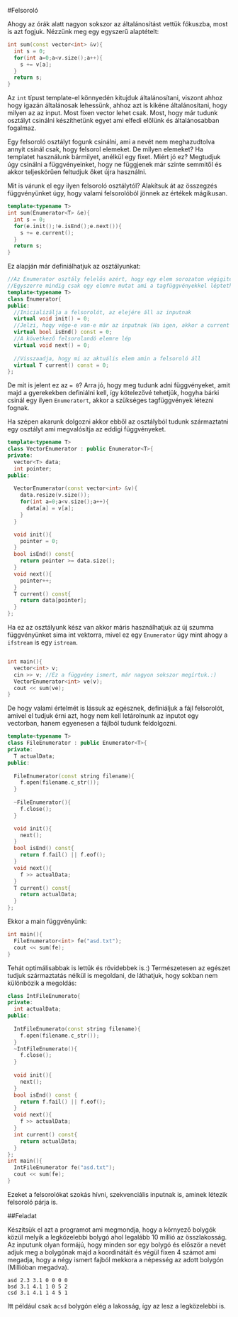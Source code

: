 #Felsoroló

Ahogy az órák alatt nagyon sokszor az általánosítást vettük fókuszba, most is azt fogjuk. Nézzünk meg egy egyszerű alaptételt:

```c++
int sum(const vector<int> &v){
  int s = 0;
  for(int a=0;a<v.size();a++){
    s += v[a];
  }
  return s;
}
```

Az ```int``` típust template-el könnyedén kitujduk általánosítani, viszont ahhoz hogy igazán általánosak lehessünk, ahhoz azt is kikéne általánosítani, hogy milyen az az input. Most fixen vector lehet csak.
Most, hogy már tudunk osztályt csinálni készíthetünk egyet ami elfedi előlünk és általánosabban fogalmaz.

Egy felsoroló osztályt fogunk csinálni, ami a nevét nem meghazudtolva annyit csinál csak, hogy felsorol elemeket. De milyen elemeket? Ha templatet használunk bármilyet, anélkül egy fixet. 
Miért jó ez? Megtudjuk úgy csinálni a függvényeinket, hogy ne függjenek már szinte semmitől és akkor teljeskörűen feltudjuk őket újra használni.

Mit is várunk el egy ilyen felsoroló osztálytól? Alakítsuk át az összegzés függvényünket úgy, hogy valami felsorolóból jönnek az értékek mágikusan.

```c++
template<typename T>
int sum(Enumerator<T> &e){
  int s = 0;
  for(e.init();!e.isEnd();e.next()){
    s += e.current();
  }
  return s;
}
```

Ez alapján már definiálhatjuk az osztályunkat:
```c++
//Az Enumerator osztály felelős azért, hogy egy elem sorozaton végigiteráljon.
//Egyszerre mindig csak egy elemre mutat ami a tagfüggvényekkel léptethető csak előre.
template<typename T>
class Enumerator{
public:
  //Inicializálja a felsorolót, az elejére áll az inputnak
  virtual void init() = 0;
  //Jelzi, hogy vége-e van-e már az inputnak (Ha igen, akkor a current értéke ismeretlen)
  virtual bool isEnd() const = 0;
  //A következő felsorolandó elemre lép
  virtual void next() = 0;
  
  //Visszaadja, hogy mi az aktuális elem amin a felsoroló áll
  virtual T current() const = 0;
};
```
De mit is jelent ez az ```= 0```? Arra jó, hogy meg tudunk adni függvényeket, amit majd a gyerekekben definiálni kell, így kötelezővé tehetjük, hogyha bárki csinál egy ilyen ```Enumeratort```, akkor a szükséges tagfüggvények létezni fognak. 

Ha szépen akarunk dolgozni akkor ebből az osztályból tudunk származtatni egy osztályt ami megvalósítja az eddigi függvényeket.

```c++
template<typename T>
class VectorEnumerator : public Enumerator<T>{
private:
  vector<T> data;
  int pointer;
public:
  
  VectorEnumerator(const vector<int> &v){
    data.resize(v.size());
    for(int a=0;a<v.size();a++){
      data[a] = v[a];
    }
  }

  void init(){
    pointer = 0;
  }
  bool isEnd() const{
    return pointer >= data.size();
  }
  void next(){
    pointer++;
  }
  T current() const{
    return data[pointer];
  }
};
```

Ha ez az osztályunk kész van akkor máris használhatjuk az új szumma függvényünket sima int vektorra, mivel ez egy ```Enumerator``` úgy mint ahogy a ```ifstream``` is egy ```istream```. 
```c++

int main(){
  vector<int> v;
  cin >> v; //Ez a függvény ismert, már nagyon sokszor megírtuk.:)
  VectorEnumerator<int> ve(v);
  cout << sum(ve);
}

```

De hogy valami értelmét is lássuk az egésznek, definiáljuk a fájl felsorolót, amivel el tudjuk érni azt, hogy nem kell letárolnunk az inputot egy vectorban, hanem egyenesen a fájlból tudunk feldolgozni.

```c++
template<typename T>
class FileEnumerator : public Enumerator<T>{
private:
  T actualData;
public:
  
  FileEnumerator(const string filename){
    f.open(filename.c_str());
  }
  
  ~FileEnumerator(){
    f.close();
  }

  void init(){
    next();
  }
  bool isEnd() const{
    return f.fail() || f.eof(); 
  }
  void next(){
    f >> actualData;
  }
  T current() const{
    return actualData;
  }
};
```

Ekkor a main függvényünk:

```c++
int main(){
  FileEnumerator<int> fe("asd.txt");
  cout << sum(fe);
}
```

Tehát optimálisabbak is lettük és rövidebbek is.:)
Természetesen az egészet tudjuk származtatás nélkül is megoldani, de láthatjuk, hogy sokban nem különbözik a megoldás:

```c++
class IntFileEnumerato{
private:
  int actualData;
public:
  
  IntFileEnumerato(const string filename){
    f.open(filename.c_str());
  }
  ~IntFileEnumerato(){
    f.close();
  }
  
  void init(){
    next();
  }
  bool isEnd() const {
    return f.fail() || f.eof(); 
  }
  void next(){
    f >> actualData;
  }
  int current() const{
    return actualData;
  }
};
int main(){
  IntFileEnumerator fe("asd.txt");
  cout << sum(fe);
}
```
Ezeket a felsorolókat szokás hívni, szekvenciális inputnak is, aminek létezik felsoroló párja is.


##Feladat

Készítsük el azt a programot ami megmondja, hogy a környező bolygók közül melyik a legközelebbi bolygó ahol legalább 10 millió az összlakosság.
Az inputunk olyan formájú, hogy minden sor egy bolygó és először a nevét adjuk meg a bolygónak majd a koordinátáit és végül fixen 4 számot ami megadja, hogy a négy ismert fajból mekkora a népesség az adott bolygón (Millióban megadva).
```
asd 2.3 3.1 0 0 0 0  
bsd 3.1 4.1 1 0 5 2
csd 3.1 4.1 1 4 5 1
```
Itt például csak a```csd``` bolygón elég a lakosság, így az lesz a legközelebbi is.
